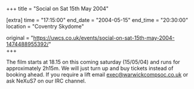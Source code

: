 +++
title = "Social on Sat 15th May 2004"

[extra]
time = "17:15:00"
end_date = "2004-05-15"
end_time = "20:30:00"
location = "Coventry Skydome"

original = "https://uwcs.co.uk/events/social-on-sat-15th-may-2004-1474488955392/"    
+++

The film starts at 18.15 on this coming saturday (15/05/04) and runs for approximately 2h15m.  We will just turn up and buy tickets instead of booking ahead.  If you require a lift email exec@warwickcompsoc.co.uk or ask NeXuS7 on our IRC channel.

